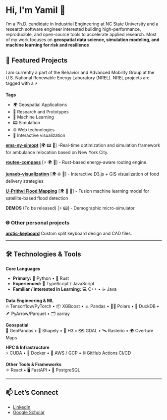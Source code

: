 # Hi, I'm Yamil 👋

I’m a Ph.D. candidate in Industrial Engineering at NC State University and a research software engineer interested building high-performance, reproducible, and open-source tools to accelerate applied research. Most of my work focuses on **geospatial data science, simulation modeling, and machine learning for risk and resilience** 

<!-- I aim to develop scalable, modular pipelines that empower both scientists and practitioners to tackle real-world challenges — from infrastructure resilience to environmental modeling. -->

## 🔭 Featured Projects

I am currently a part of the Behavior and Advanced Mobility Group at the U.S. National Renewable Energy Laboratory (NREL). NREL projects are tagged with a ⚡

**Tags**
- 🌍 Geospatial Applications
- 📖 Research and Prototypes
- 🧠 Machine Learning
- 📟 Simulation
- 🌐 Web technologies
- 🎨 Interactive visualization

[**ems-ny-simopt**](https://github.com/yamilbknsu/ems-ny-data) [🌍  📟 📖] -Real-time optimization and simulation framework for ambulance relocation based on New York City.

[**routee-compass**](https://github.com/NREL/routee-compass) [⚡ 🌍  📖] - Rust-based energy-aware routing engine. 

[**junaeb-visualization**](https://github.com/yamilbknsu/junaeb-visualization) [🌍 🌐 🎨] - Interactive D3.js + GIS visualization of food delivery strategies 

[**U-Prithvi Flood Mapping**](https://github.com/kostejnv/prithvi_segmentation) [🌍 📖 🧠] - Fusion machine learning model for satellite-based flood detection  

<!-- [**DEMOS**](https://github.com/yamilbknsu/demos) [⚡] -->
**DEMOS** (To be released) [⚡ 📟] - Demographic micro-simulator

### 🌐 Other personal projects
[**arctic-keyboard**](https://github.com/yamilbknsu/arctic-keyboard) Custom split keyboard design and CAD files.  

---

## 🛠️ Technologies & Tools

**Core Languages**  
- **Primary:** 🐍 Python • 🦀 Rust  
- **Experienced:** 📜 TypeScript / JavaScript  
- **Familiar / Interested in Learning:** 💻 C++ • ☕ Java

**Data Engineering & ML**  
🔥 Tensorflow/PyTorch • 📦 XGBoost • 📊 Pandas • 🐻‍❄️ Polars • 🦆 DuckDB • 🪶 PyArrow/Parquet • 🗂️ xarray 

**Geospatial**  
🧩 GeoPandas • 📐 Shapely • 🧭 H3 • 🗺️ GDAL • 🛰️ Rasterio • 🌍 Overture Maps 

**HPC & Infrastructure**  
⚡ CUDA • 🐳 Docker • 🔗 AWS / GCP • ⛓️ GitHub Actions CI/CD  

**Other Tools & Frameworks**  
⚛️ React • 🖥️ FastAPI • 🐘 PostgreSQL

---


## 📫 Let’s Connect
- [LinkedIn](https://www.linkedin.com/in/yamil-essus-pradel/)  
- [Google Scholar](https://scholar.google.com/citations?user=yamilessuspradel)  
